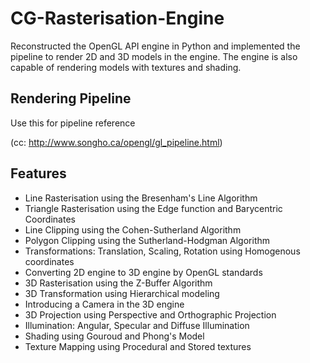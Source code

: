 # CG-Rasterisation-Engine

Reconstructed the OpenGL API engine in Python
and implemented the  pipeline to render 2D and 3D models in the engine.
The engine is also capable of rendering models with textures and shading.

## Rendering Pipeline
Use this for pipeline reference

(cc: http://www.songho.ca/opengl/gl_pipeline.html)

## Features

- Line Rasterisation using the Bresenham's Line Algorithm
- Triangle Rasterisation using the Edge function and Barycentric Coordinates
- Line Clipping using the Cohen-Sutherland Algorithm
- Polygon Clipping using the Sutherland-Hodgman Algorithm
- Transformations: Translation, Scaling, Rotation using Homogenous coordinates
- Converting 2D engine to 3D engine by OpenGL standards
- 3D Rasterisation using the Z-Buffer Algorithm
- 3D Transformation using Hierarchical modeling
- Introducing a Camera in the 3D engine
- 3D Projection using Perspective and Orthographic Projection
- Illumination: Angular, Specular and Diffuse Illumination
- Shading using Gouroud and Phong's Model
- Texture Mapping using Procedural and Stored textures



